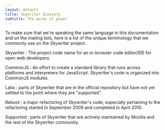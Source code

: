 ```yaml
---
layout: default
title: Skywriter Glossary
subtitle: The words of power
---
```


To make sure that we're speaking the same language in this documentation and on the mailing lists, here is a list of the unique terminology that we commonly use on the Skywriter project.

Skywriter
:   The project code name for an in-browser code editor/IDE for open web
    developers.

CommonJS
:   An effort to create a standard library that runs across platforms and
    interpreters for JavaScript. Skywriter's code is organized into CommonJS
    modules.

Labs
:   parts of Skywriter that are in the official repository but have not yet
    settled to the point where they are "supported".

Reboot
:   a major refactoring of Skywriter's code, especially pertaining to the
    refactoring started in September 2009 and completed in April 2010.

Supported
:   parts of Skywriter that are actively maintained by Mozilla and the rest of
    the Skywriter community.
    